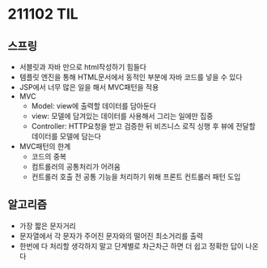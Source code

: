 # 211102 TIL
## 스프링
- 서블릿과 자바 만으로 html작성하기 힘들다
- 템플릿 엔진을 통해 HTML문서에서 동적인 부분에 자바 코드를 넣을 수 있다
- JSP에서 너무 많은 일을 해서 MVC패턴을 적용
- MVC
	- Model: view에 출력할 데이터를 담아둔다
	- view: 모델에 담겨있는 데이터를 사용해서 그리는 일에만 집중
	- Controller: HTTP요청을 받고 검증한 뒤 비즈니스 로직 싱행 후 뷰에 전달할 데이터를 모델에 담는다
- MVC패턴의 한계
	- 코드의 중복
	- 컴트롤러의 공통처리가 어려움
	- 컨트롤러 호출 전 공통 기능을 처리하기 위해 프론트 컨트롤러 패턴 도입
## 알고리즘
- 가장 짧은 문자거리
- 문자열에서 각 문자가 주어진 문자와의 떨어진 최소거리를 출력
- 한번에 다 처리할 생각하지 말고 단계별로 차근차근 하면 더 쉽고 정확한 답이 나온다
